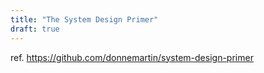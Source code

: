 ```yaml
---
title: "The System Design Primer"
draft: true
---
```


ref. https://github.com/donnemartin/system-design-primer
